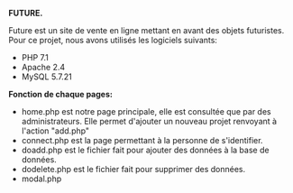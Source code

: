 <b>FUTURE.</b>

Future est un site de vente en ligne mettant en avant des objets futuristes. Pour ce projet, nous avons utilisés les logiciels suivants: 
<ul>
	<li> PHP 7.1</li>
	<li> Apache 2.4 </li>
	<li> MySQL 5.7.21 </li>
</ul>

<b>Fonction de chaque pages:</b>
<ul>
	<li> home.php est notre page principale, elle est consultée que par des administrateurs. 
	Elle permet d'ajouter un nouveau projet renvoyant à l'action "add.php" </li>
	<li> connect.php  est la page permettant à la personne de s'identifier.</li>
	<li> doadd.php est le fichier fait pour ajouter des données à la base de données. </li>
	<li> dodelete.php est le fichier fait pour supprimer des données. </li>
	<li> modal.php </li> 

</ul>
